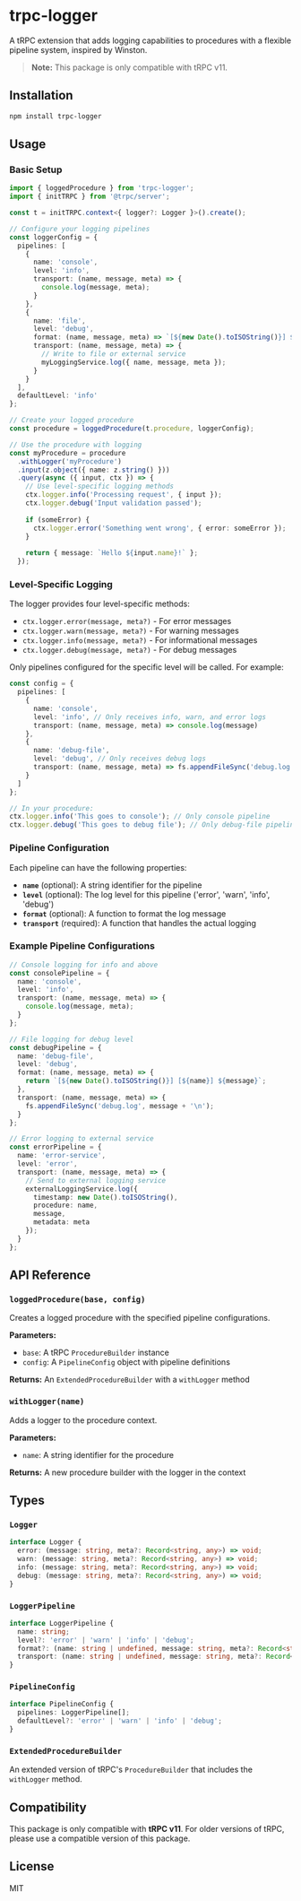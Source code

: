 # trpc-logger

A tRPC extension that adds logging capabilities to procedures with a flexible pipeline system, inspired by Winston.

> **Note:** This package is only compatible with tRPC v11.

## Installation

```bash
npm install trpc-logger
```

## Usage

### Basic Setup

```typescript
import { loggedProcedure } from 'trpc-logger';
import { initTRPC } from '@trpc/server';

const t = initTRPC.context<{ logger?: Logger }>().create();

// Configure your logging pipelines
const loggerConfig = {
  pipelines: [
    {
      name: 'console',
      level: 'info',
      transport: (name, message, meta) => {
        console.log(message, meta);
      }
    },
    {
      name: 'file',
      level: 'debug',
      format: (name, message, meta) => `[${new Date().toISOString()}] ${message}`,
      transport: (name, message, meta) => {
        // Write to file or external service
        myLoggingService.log({ name, message, meta });
      }
    }
  ],
  defaultLevel: 'info'
};

// Create your logged procedure
const procedure = loggedProcedure(t.procedure, loggerConfig);

// Use the procedure with logging
const myProcedure = procedure
  .withLogger('myProcedure')
  .input(z.object({ name: z.string() }))
  .query(async ({ input, ctx }) => {
    // Use level-specific logging methods
    ctx.logger.info('Processing request', { input });
    ctx.logger.debug('Input validation passed');
    
    if (someError) {
      ctx.logger.error('Something went wrong', { error: someError });
    }
    
    return { message: `Hello ${input.name}!` };
  });
```

### Level-Specific Logging

The logger provides four level-specific methods:

- `ctx.logger.error(message, meta?)` - For error messages
- `ctx.logger.warn(message, meta?)` - For warning messages  
- `ctx.logger.info(message, meta?)` - For informational messages
- `ctx.logger.debug(message, meta?)` - For debug messages

Only pipelines configured for the specific level will be called. For example:

```typescript
const config = {
  pipelines: [
    {
      name: 'console',
      level: 'info', // Only receives info, warn, and error logs
      transport: (name, message, meta) => console.log(message)
    },
    {
      name: 'debug-file',
      level: 'debug', // Only receives debug logs
      transport: (name, message, meta) => fs.appendFileSync('debug.log', message)
    }
  ]
};

// In your procedure:
ctx.logger.info('This goes to console'); // Only console pipeline
ctx.logger.debug('This goes to debug file'); // Only debug-file pipeline
```

### Pipeline Configuration

Each pipeline can have the following properties:

- **`name`** (optional): A string identifier for the pipeline
- **`level`** (optional): The log level for this pipeline ('error', 'warn', 'info', 'debug')
- **`format`** (optional): A function to format the log message
- **`transport`** (required): A function that handles the actual logging

### Example Pipeline Configurations

```typescript
// Console logging for info and above
const consolePipeline = {
  name: 'console',
  level: 'info',
  transport: (name, message, meta) => {
    console.log(message, meta);
  }
};

// File logging for debug level
const debugPipeline = {
  name: 'debug-file',
  level: 'debug',
  format: (name, message, meta) => {
    return `[${new Date().toISOString()}] [${name}] ${message}`;
  },
  transport: (name, message, meta) => {
    fs.appendFileSync('debug.log', message + '\n');
  }
};

// Error logging to external service
const errorPipeline = {
  name: 'error-service',
  level: 'error',
  transport: (name, message, meta) => {
    // Send to external logging service
    externalLoggingService.log({
      timestamp: new Date().toISOString(),
      procedure: name,
      message,
      metadata: meta
    });
  }
};
```

## API Reference

### `loggedProcedure(base, config)`

Creates a logged procedure with the specified pipeline configurations.

**Parameters:**
- `base`: A tRPC `ProcedureBuilder` instance
- `config`: A `PipelineConfig` object with pipeline definitions

**Returns:** An `ExtendedProcedureBuilder` with a `withLogger` method

### `withLogger(name)`

Adds a logger to the procedure context.

**Parameters:**
- `name`: A string identifier for the procedure

**Returns:** A new procedure builder with the logger in the context

## Types

### `Logger`

```typescript
interface Logger {
  error: (message: string, meta?: Record<string, any>) => void;
  warn: (message: string, meta?: Record<string, any>) => void;
  info: (message: string, meta?: Record<string, any>) => void;
  debug: (message: string, meta?: Record<string, any>) => void;
}
```

### `LoggerPipeline`

```typescript
interface LoggerPipeline {
  name: string;
  level?: 'error' | 'warn' | 'info' | 'debug';
  format?: (name: string | undefined, message: string, meta?: Record<string, any>) => string;
  transport: (name: string | undefined, message: string, meta?: Record<string, any>) => void;
}
```

### `PipelineConfig`

```typescript
interface PipelineConfig {
  pipelines: LoggerPipeline[];
  defaultLevel?: 'error' | 'warn' | 'info' | 'debug';
}
```

### `ExtendedProcedureBuilder`

An extended version of tRPC's `ProcedureBuilder` that includes the `withLogger` method.

## Compatibility

This package is only compatible with **tRPC v11**. For older versions of tRPC, please use a compatible version of this package.

## License

MIT 